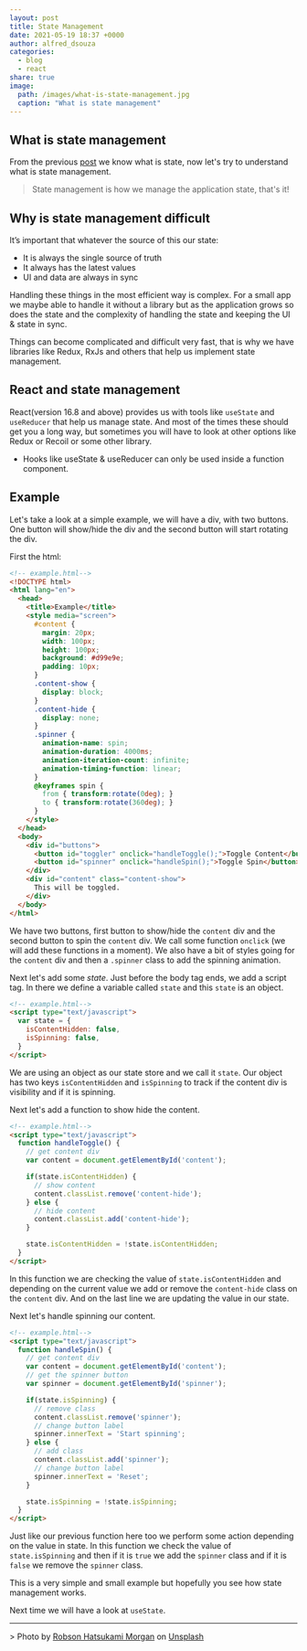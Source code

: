 ```yaml
---
layout: post
title: State Management
date: 2021-05-19 18:37 +0000
author: alfred_dsouza
categories:
  - blog
  - react
share: true
image:
  path: /images/what-is-state-management.jpg
  caption: "What is state management"
---
```


## What is state management
From the previous [post](https://dsouzaalf.red/blog/react/what-is-state/ "What is state") we know what is state, now let's try to understand what is state management.

> State management is how we manage the application state, that's it!

## Why is state management difficult

It’s important that whatever the source of this our state:
- It is always the single source of truth
- It always has the latest values
- UI and data are always in sync

Handling these things in the most efficient way is complex. For a small app we maybe able to handle it without a library but as the application grows so does the state and the complexity of handling the state and keeping the UI & state in sync.

Things can become complicated and difficult very fast, that is why we have libraries like Redux, RxJs and others that help us implement state management.

## React and state management
React(version 16.8 and above) provides us with tools like `useState` and `useReducer` that help us manage state. And most of the times these should get you a long way, but sometimes you will have to look at other options like Redux or Recoil or some other library.

* Hooks like useState & useReducer can only be used inside a function component.

## Example
Let's take a look at a simple example, we will have a div, with two buttons. One button will show/hide the div and the second button will start rotating the div.

First the html:
```html
<!-- example.html-->
<!DOCTYPE html>
<html lang="en">
  <head>
    <title>Example</title>
    <style media="screen">
      #content {
        margin: 20px;
        width: 100px;
        height: 100px;
        background: #d99e9e;
        padding: 10px;
      }
      .content-show {
        display: block;
      }
      .content-hide {
        display: none;
      }
      .spinner {
        animation-name: spin;
        animation-duration: 4000ms;
        animation-iteration-count: infinite;
        animation-timing-function: linear;
      }
      @keyframes spin {
        from { transform:rotate(0deg); }
        to { transform:rotate(360deg); }
      }
    </style>
  </head>
  <body>
    <div id="buttons">
      <button id="toggler" onclick="handleToggle();">Toggle Content</button>
      <button id="spinner" onclick="handleSpin();">Toggle Spin</button>
    </div>
    <div id="content" class="content-show">
      This will be toggled.
    </div>
  </body>
</html>
```
We have two buttons, first button to show/hide the `content` div and the second button to spin the `content` div. We call some function `onclick` (we will add these functions in a moment).
We also have a bit of styles going for the `content` div and then a `.spinner` class to add the spinning animation.

Next let's add some *state*. Just before the body tag ends, we add a script tag. In there we define a variable called `state` and this `state` is an object.
```html
<!-- example.html-->
<script type="text/javascript">
  var state = {
    isContentHidden: false,
    isSpinning: false,
  }
</script>
```
We are using an object as our state store and we call it `state`. Our object has two keys `isContentHidden` and `isSpinning` to track if the content div is visibility and if it is spinning.

Next let's add a function to show hide the content.
```html
<!-- example.html-->
<script type="text/javascript">
  function handleToggle() {
    // get content div
    var content = document.getElementById('content');

    if(state.isContentHidden) {
      // show content
      content.classList.remove('content-hide');
    } else {
      // hide content
      content.classList.add('content-hide');
    }

    state.isContentHidden = !state.isContentHidden;
  }
</script>
```
In this function we are checking the value of `state.isContentHidden` and depending on the current value we add or remove the `content-hide` class on the `content` div.
And on the last line we are updating the value in our state.

Next let's handle spinning our content.
```html
<!-- example.html-->
<script type="text/javascript">
  function handleSpin() {
    // get content div
    var content = document.getElementById('content');
    // get the spinner button
    var spinner = document.getElementById('spinner');

    if(state.isSpinning) {
      // remove class
      content.classList.remove('spinner');
      // change button label
      spinner.innerText = 'Start spinning';
    } else {
      // add class
      content.classList.add('spinner');
      // change button label
      spinner.innerText = 'Reset';
    }

    state.isSpinning = !state.isSpinning;
  }
</script>
```
Just like our previous function here too we perform some action depending on the value in state. In this function we check the value of `state.isSpinning` and then if it is `true` we add the `spinner` class and if it is `false` we remove the `spinner` class.

This is a very simple and small example but hopefully you see how state management works.

Next time we will have a look at `useState`.

<hr>
> Photo by <a href="https://unsplash.com/@robsonhmorgan?utm_source=unsplash&utm_medium=referral&utm_content=creditCopyText">Robson Hatsukami Morgan</a> on <a href="https://unsplash.com/">Unsplash</a>
